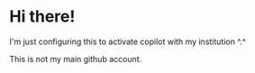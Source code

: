 # Hi there!

I'm just configuring this to activate copilot with my institution ^.^

This is not my main github account.


